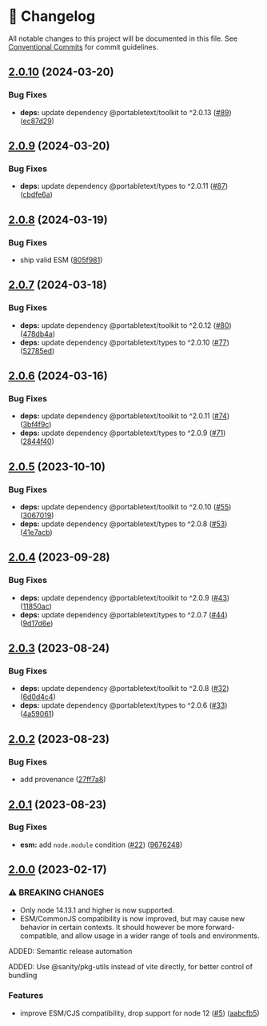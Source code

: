 <!-- markdownlint-disable --><!-- textlint-disable -->

# 📓 Changelog

All notable changes to this project will be documented in this file. See
[Conventional Commits](https://conventionalcommits.org) for commit guidelines.

## [2.0.10](https://github.com/portabletext/to-html/compare/v2.0.9...v2.0.10) (2024-03-20)


### Bug Fixes

* **deps:** update dependency @portabletext/toolkit to ^2.0.13 ([#89](https://github.com/portabletext/to-html/issues/89)) ([ec87d29](https://github.com/portabletext/to-html/commit/ec87d2983bb85860b4641ef423314fcd76c2bb77))

## [2.0.9](https://github.com/portabletext/to-html/compare/v2.0.8...v2.0.9) (2024-03-20)


### Bug Fixes

* **deps:** update dependency @portabletext/types to ^2.0.11 ([#87](https://github.com/portabletext/to-html/issues/87)) ([cbdfe6a](https://github.com/portabletext/to-html/commit/cbdfe6a40471c4645243750a61113b7168b86909))

## [2.0.8](https://github.com/portabletext/to-html/compare/v2.0.7...v2.0.8) (2024-03-19)


### Bug Fixes

* ship valid ESM ([805f981](https://github.com/portabletext/to-html/commit/805f9813ec63907107b0958501e60e54e019fc04))

## [2.0.7](https://github.com/portabletext/to-html/compare/v2.0.6...v2.0.7) (2024-03-18)


### Bug Fixes

* **deps:** update dependency @portabletext/toolkit to ^2.0.12 ([#80](https://github.com/portabletext/to-html/issues/80)) ([478db4a](https://github.com/portabletext/to-html/commit/478db4a82d0152345d18bf3b4e63c08d62978b84))
* **deps:** update dependency @portabletext/types to ^2.0.10 ([#77](https://github.com/portabletext/to-html/issues/77)) ([52785ed](https://github.com/portabletext/to-html/commit/52785ed4e2ac90c7ebc1b9a112bd18fb6c92ebd5))

## [2.0.6](https://github.com/portabletext/to-html/compare/v2.0.5...v2.0.6) (2024-03-16)


### Bug Fixes

* **deps:** update dependency @portabletext/toolkit to ^2.0.11 ([#74](https://github.com/portabletext/to-html/issues/74)) ([3bf4f9c](https://github.com/portabletext/to-html/commit/3bf4f9cd4eb022178dcf7e535a60fefa6aadcb3f))
* **deps:** update dependency @portabletext/types to ^2.0.9 ([#71](https://github.com/portabletext/to-html/issues/71)) ([2844f40](https://github.com/portabletext/to-html/commit/2844f40f67d3a03e80433f3577a73bf5d80ad797))

## [2.0.5](https://github.com/portabletext/to-html/compare/v2.0.4...v2.0.5) (2023-10-10)


### Bug Fixes

* **deps:** update dependency @portabletext/toolkit to ^2.0.10 ([#55](https://github.com/portabletext/to-html/issues/55)) ([3067019](https://github.com/portabletext/to-html/commit/3067019df8ef3f323075b728afb9d78ce976f6cd))
* **deps:** update dependency @portabletext/types to ^2.0.8 ([#53](https://github.com/portabletext/to-html/issues/53)) ([41e7acb](https://github.com/portabletext/to-html/commit/41e7acb83d7059c6b64c2a3b7685ee921e430fcd))

## [2.0.4](https://github.com/portabletext/to-html/compare/v2.0.3...v2.0.4) (2023-09-28)


### Bug Fixes

* **deps:** update dependency @portabletext/toolkit to ^2.0.9 ([#43](https://github.com/portabletext/to-html/issues/43)) ([11850ac](https://github.com/portabletext/to-html/commit/11850acd4d38587666b652da55f36ae2a1a17409))
* **deps:** update dependency @portabletext/types to ^2.0.7 ([#44](https://github.com/portabletext/to-html/issues/44)) ([9d17d6e](https://github.com/portabletext/to-html/commit/9d17d6e642dca5d4f20e29ce4e3a58dce3577761))

## [2.0.3](https://github.com/portabletext/to-html/compare/v2.0.2...v2.0.3) (2023-08-24)

### Bug Fixes

- **deps:** update dependency @portabletext/toolkit to ^2.0.8 ([#32](https://github.com/portabletext/to-html/issues/32)) ([6d0d4c4](https://github.com/portabletext/to-html/commit/6d0d4c4347ed2dd3c4df07f4650289533de41188))
- **deps:** update dependency @portabletext/types to ^2.0.6 ([#33](https://github.com/portabletext/to-html/issues/33)) ([4a59061](https://github.com/portabletext/to-html/commit/4a5906140f797f464183a0f4e2fdb0a162153f74))

## [2.0.2](https://github.com/portabletext/to-html/compare/v2.0.1...v2.0.2) (2023-08-23)

### Bug Fixes

- add provenance ([27ff7a8](https://github.com/portabletext/to-html/commit/27ff7a8f8dd2879c5ee5b2baa53c48fec3d480c1))

## [2.0.1](https://github.com/portabletext/to-html/compare/v2.0.0...v2.0.1) (2023-08-23)

### Bug Fixes

- **esm:** add `node.module` condition ([#22](https://github.com/portabletext/to-html/issues/22)) ([9676248](https://github.com/portabletext/to-html/commit/9676248e5bc6dc8aec85e3dcc0a2853591ffa5d4))

## [2.0.0](https://github.com/portabletext/to-html/compare/v1.0.4...v2.0.0) (2023-02-17)

### ⚠ BREAKING CHANGES

- Only node 14.13.1 and higher is now supported.
- ESM/CommonJS compatibility is now improved, but may cause new behavior
  in certain contexts. It should however be more forward-compatible, and allow usage in
  a wider range of tools and environments.

ADDED: Semantic release automation

ADDED: Use @sanity/pkg-utils instead of vite directly, for better control of bundling

### Features

- improve ESM/CJS compatibility, drop support for node 12 ([#5](https://github.com/portabletext/to-html/issues/5)) ([aabcfb5](https://github.com/portabletext/to-html/commit/aabcfb538586943d834a6b87f5572f23e8942fb1))
